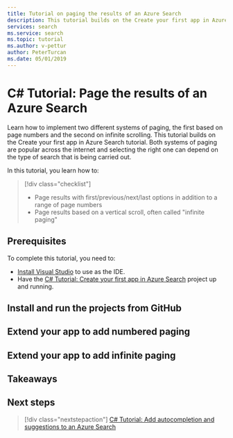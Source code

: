 ```yaml
---
title: Tutorial on paging the results of an Azure Search
description: This tutorial builds on the Create your first app in Azure Search tutorial with the choice of two types of paging. The first paging system uses a range of page numbers as well as next and previous options. The second paging system uses infinite paging, triggered by vertical scrolling.
services: search
ms.service: search
ms.topic: tutorial
ms.author: v-pettur
author: PeterTurcan
ms.date: 05/01/2019
---
```


# C# Tutorial: Page the results of an Azure Search

Learn how to implement two different systems of paging, the first based on page numbers and the second on infinite scrolling. This tutorial builds on the Create your first app in Azure Search tutorial. Both systems of paging are popular across the internet and selecting the right one can depend on the type of search that is being carried out.

In this tutorial, you learn how to:
> [!div class="checklist"]
> * Page results with first/previous/next/last options in addition to a range of page numbers
> * Page results based on a vertical scroll, often called "infinite paging"

## Prerequisites

To complete this tutorial, you need to:

* [Install Visual Studio](https://visualstudio.microsoft.com/) to use as the IDE.
* Have the [C# Tutorial: Create your first app in Azure Search](tutorial-csharp-create-first-app.md) project up and running.

## Install and run the projects from GitHub



## Extend your app to add numbered paging

## Extend your app to add infinite paging

## Takeaways

## Next steps

> [!div class="nextstepaction"]
> [C# Tutorial: Add autocompletion and suggestions to an Azure Search](tutorial-csharp-type-ahead-and-suggestions.md)
